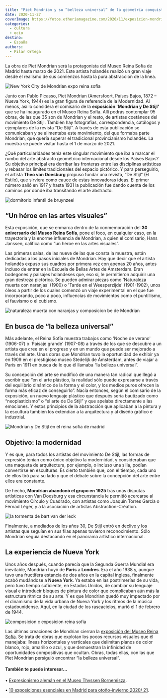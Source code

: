 ```yaml
---
title: "Piet Mondrian y su “belleza universal” de la geometría conquistan el Museo Reina Sofía"
date: 2020-11-27
coverImage: https://fotos.etheriamagazine.com/2020/11/exposicion-mondrian-reina-sofia-1.jpg
categories: 
  - cultura
  - ocio
destino: 
  - España
authors: 
  - Pilar Ortega
---
```


La obra de Piet Mondrian será la protagonista del Museo Reina Sofía de Madrid hasta marzo de 2021. Este artista holandés realizó un gran viaje desde el realismo de sus comienzos hasta la pura abstracción de la línea.

![New York City de Mondrian expo reina sofia](https://fotos.etheriamagazine.com/2020/11/exposicion-mondrian-reina-sofia-1.jpg "'New York City' de Mondrian. © J.Cortés/ R. Lores. Archivo Museo Reina Sofia")

Junto con Pablo Picasso, Piet Mondrian (Amersfoort, Países Bajos, 1872 – Nueva York, 
1944) es la gran figura de referencia de la Modernidad. Al menos, así lo considera el 
comisario de la **exposición 'Mondrian y De Stijl'** que se ha inaugurado en el Museo 
Reina Sofía. Allí podrás contemplar 95 obras, de las que 35 son de Mondrian y el resto, 
de artistas coetáneos del movimiento De Stijl. También hay fotografías, correspondencia, 
catálogos y ejemplares de la revista “De Stijl”. A través de esta publicación se 
comunicaban y se alimentaba este movimiento, del que formaba parte Mondrian, que quería 
superar el tradicional provincianismo holandés. La muestra se puede visitar hasta el 1 
de marzo de 2021. 

¿Qué particularidades tenía este singular movimiento que iba a marcar el rumbo del arte 
abstracto geométrico internacional desde los Países Bajos? Su objetivo principal era 
derribar las fronteras entre las disciplinas artísticas y rebasar los límites 
tradicionales del espacio pictórico. Y para perseguirlo, el artista **Theo van 
Doesburg** propuso fundar una revista, “De Stijl” (El Estilo), que sirviera como cauce 
de estas innovadoras ideas. El primer número salió en 1917 y hasta 1931 la publicación 
fue dando cuenta de los caminos por donde iba transitando el arte abstracto. 

![dormitorio infantil de bruynzeel](https://fotos.etheriamagazine.com/2020/11/mondrian-y-de-stijl-dormitorio.jpg "Reconstrucción de un dormitorio infantil del hogar de la familia Bruynzeel. De Vilmos Huszár y Pieter Jan C.K. ©Archivo Reina Sofía")

## “Un héroe en las artes visuales”

Esta exposición, que se enmarca dentro de la conmemoración del **30 aniversario del 
Museo Reina Sofía**, pone el foco, en cualquier caso, en la trayectoria y la enorme 
influencia de Mondrian, a quien el comisario, Hans Janssen, califica como “un héroe en 
las artes visuales”. 

Las primeras salas, de las nueve de las que consta la muestra, están dedicadas a los 
pasos iniciales de Mondrian. Hay que decir que el artista holandés expuso sus cuadros 
por primera vez con apenas 20 años, antes incluso de entrar en la Escuela de Bellas 
Artes de Ámsterdam. Eran bodegones y paisajes holandeses que, eso sí, le permitieron 
adquirir una gran destreza pictórica. Se pueden admirar piezas como 'Naturaleza muerta 
con naranjas' (1900) o 'Tarde en el Weesperzijde' (1901-1902), unos óleos a partir de 
los cuales comenzó un viaje experimental en el que fue incorporando, poco a poco, 
influencias de movimientos como el puntillismo, el fauvismo o el cubismo. 

![naturaleza muerta con naranjas y composicion be de Mondrian](https://fotos.etheriamagazine.com/2020/11/Naturaleza-muerta-naranjas-composicion-b.jpg "'Naturaleza muerta con naranjas' y 'Composición B', de Mondrian. © Mondrian/Holtzman Trust")

## En busca de “la belleza universal”

Más adelante, el Reina Sofía muestra trabajos como 'Noche de verano' (1906-07) o 
'Paisaje grande' (1907-08) a través de los que se descubre a un artista que cree en el 
progreso y en un mundo que puede ser mejorado a través del arte. Unas obras que Mondrian 
tuvo la oportunidad de exhibir ya en 1909 en el prestigioso museo Stedelijk de 
Ámsterdam, antes de viajar a París en 1911 en busca de lo que él llamaba “la belleza 
universal”. 

Su concepción del arte se modificó de una manera tan radical que llegó a escribir que 
“en el arte plástico, la realidad sólo puede expresarse a través del equilibrio dinámico 
de la forma y el color, y los medios puros ofrecen la forma más eficaz de conseguirlo”. 
Nacía entonces, según el comisario de la exposición, un nuevo lenguaje plástico que 
después sería bautizado como “neoplasticismo” o “el arte de De Stijl” y que apelaba 
directamente a las emociones. Y estos principios de la abstracción que aplicaban a la 
pintura y la escultura también los extendían a la arquitectura y al diseño gráfico e 
industrial. 

![Mondrian y De Stijl en el reina sofia de madrid](https://fotos.etheriamagazine.com/2020/11/Reina-sofria-mondrian-y-de-stijl.jpg "Exposición 'Mondrian y De Stijl'. © Archivo del Museo Reina Sofía.")

## Objetivo: la modernidad

Y es que, para todos los artistas del movimiento De Stijl, las formas de expresión 
tenían como único objetivo la modernidad, y consideraban que una maqueta de 
arquitectura, por ejemplo, o incluso una silla, podían convertirse en esculturas. Es 
cierto también que, con el tiempo, cada uno de ellos tiró para su lado y que el debate 
sobre la concepción del arte entre ellos era constante. 

De hecho, **Mondrian abandonó el grupo en 1925** tras unas disputas artísticas con Van 
Doesburg y esa circunstancia le permitió acercarse al movimiento Círculo y Cuadrado, con 
artistas como Joaquín Torres García o Férnad Léger, y a la asociación de artistas 
Abstraction-Création. 

![la tormenta de bart van der leck](https://fotos.etheriamagazine.com/2020/11/expo-reina-sofia-van-der-leck.jpg "'La Tormenta', de Bart Van Der Leck. © Kröller-Müller Museum.")

Finalmente, a mediados de los años 30, De Stijl entró en declive y los artistas que 
seguían en sus filas apenas tuvieron reconocimiento. Sólo Mondrian seguía destacando en 
el panorama artístico internacional. 

## La experiencia de Nueva York

Unos años después, cuando parecía que la Segunda Guerra Mundial era inevitable, Mondrian 
huyó de **París** a **Londres**. Era el año 1938 y, aunque tuvo una fructífera estancia 
de dos años en la capital inglesa, finalmente acabó mudándose a **Nueva York**. Ya 
estaba en las postrimerías de su vida, pero tuvo tiempo suficiente, en Estados Unidos, 
de cambiar su lenguaje visual e introducir bloques de pintura de color que complicaban 
aún más la estructura rítmica de su arte. Y es que Mondrian quedó muy impactado por el 
dinamismo de la vida urbana de Nueva York y los ritmos de la música estadounidense. 
Aquí, en la ciudad de los rascacielos, murió el 1 de febrero de 1944. 

![composicion c exposicion reina sofia](https://fotos.etheriamagazine.com/2020/11/composicion-c-mondrian.jpg "'Composición C con rojo, amarillo y azul' (1935). © Mondrian/ Jotzmann")

Las últimas creaciones de Mondrian cierran la [exposición del Museo Reina 
Sofía](http://www.museoreinasofia.es). Se trata de obras que explotan los pocos recursos 
visuales que él manejaba: líneas horizontales y verticales que delimitan planos de color 
blanco, rojo, amarillo o azul, y que demuestran la infinidad de oportunidades 
compositivas que ocultan. Obras, todas ellas, con las que Piet Mondrian persiguió 
encontrar “la belleza universal”. 

#### También te puede interesar...

• [Expresionismo alemán en el Museo Thyssen 
Bornemisza](https://etheriamagazine.com/2020/11/09/expresionismo-aleman-museo-thyssen-madrid/). 

• [10 exposiciones esenciales en Madrid para otoño-invierno 2020/ 
21](https://etheriamagazine.com/2020/10/13/10-exposiciones-en-madrid-para-otono-2020/).
